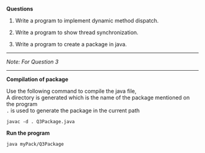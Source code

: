 **Questions** <br>

1. Write a program to implement dynamic method dispatch.


2. Write a program to show thread synchronization.


3. Write a program to create a package in java.

<hr>

*Note: For Question 3*

<hr>

**Compilation of package**

Use the following command to compile the java file,<br>
A directory is generated which is the name of the package mentioned on the program<br>
`.` is used to generate the package in the current path

```commandline
javac -d . Q3Package.java
```

**Run the program**
```commandline
java myPack/Q3Package
```